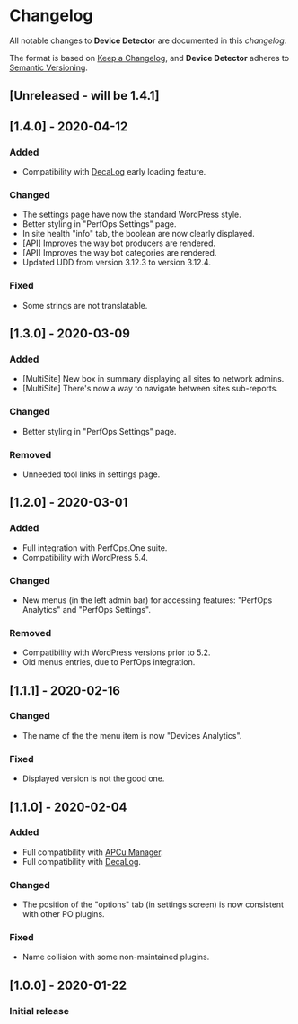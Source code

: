 # Changelog
All notable changes to **Device Detector** are documented in this *changelog*.

The format is based on [Keep a Changelog](https://keepachangelog.com/en/1.0.0/), and **Device Detector** adheres to [Semantic Versioning](https://semver.org/spec/v2.0.0.html).

## [Unreleased - will be 1.4.1]

## [1.4.0] - 2020-04-12
### Added
- Compatibility with [DecaLog](https://wordpress.org/plugins/decalog/) early loading feature.
### Changed
- The settings page have now the standard WordPress style.
- Better styling in "PerfOps Settings" page.
- In site health "info" tab, the boolean are now clearly displayed.
- [API] Improves the way bot producers are rendered. 
- [API] Improves the way bot categories are rendered.
- Updated UDD from version 3.12.3 to version 3.12.4.
### Fixed
- Some strings are not translatable.

## [1.3.0] - 2020-03-09
### Added
- [MultiSite] New box in summary displaying all sites to network admins.
- [MultiSite] There's now a way to navigate between sites sub-reports.
### Changed
- Better styling in "PerfOps Settings" page.
### Removed
- Unneeded tool links in settings page.

## [1.2.0] - 2020-03-01
### Added
- Full integration with PerfOps.One suite.
- Compatibility with WordPress 5.4.
### Changed
- New menus (in the left admin bar) for accessing features: "PerfOps Analytics" and "PerfOps Settings".
### Removed
- Compatibility with WordPress versions prior to 5.2.
- Old menus entries, due to PerfOps integration.

## [1.1.1] - 2020-02-16
### Changed
- The name of the the menu item is now "Devices Analytics".
### Fixed
- Displayed version is not the good one.

## [1.1.0] - 2020-02-04
### Added
- Full compatibility with [APCu Manager](https://wordpress.org/plugins/apcu-manager/).
- Full compatibility with [DecaLog](https://wordpress.org/plugins/decalog/).
### Changed
- The position of the "options" tab (in settings screen) is now consistent with other PO plugins. 
### Fixed
- Name collision with some non-maintained plugins. 

## [1.0.0] - 2020-01-22
### Initial release